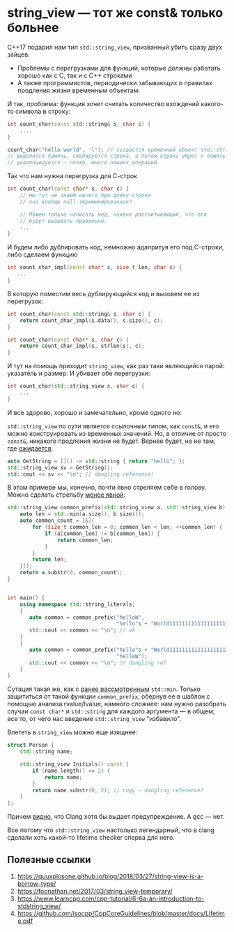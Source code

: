 # string_view — тот же const& только больнее

С++17 подарил нам тип `std::string_view`, призванный убить сразу двух зайцев:
- Проблемы с перегрузками для функций, которые должны работать хорошо как с C, так и с C++ строками
- А также программистов, периодически забывающих о правилах продления жизни временным объектам.

И так, проблема: функция хочет считать количество вхождений какого-то символа в строку:

```C++
int count_char(const std::string& s, char c) {
    ....
}

count_char("hello world", 'l'); // создастся временный объект std::string,
// выделится память, скопируется строка, а потом строка умрет и память
// деаллоцируется — плохо, много лишних операций
```

Так что нам нужна перегрузка для С-строк
```C++
int count_char(const char* s, char c) {
    // мы тут не знаем ничего про длину строки
    // она вообще null-териминированная?

    // Можем только написать код, наивно рассчитывающий, что его
    // будут вызывать правильно.
    ...
}
```

И будем либо дублировать код, немножно адапритуя его под C-строки, либо сделаем функцию

```C++
int count_char_impl(const char* s, size_t len, char c) {
   ...
}
```

В которую поместим весь дублирующийся код и вызовем ее из перегрузок:
```C++
int count_char(const std::string& s, char c) {
    return count_char_impl(s.data(), s.size(), c);
}

int count_char(const char* s, char c) {
    return count_char_impl(s, strlen(s), c);
}
```

И тут на помощь приходит `string_view`, как раз таки являющийся парой: указатель и размер. И убивает обе перегрузки:

```C++
int count_char(std::string_view s, char c) {
    ...
}
```

И все здорово, хорошо и замечательно, кроме одного но:

`std::string_view` по сути является ссылочным типом, как `const&`, и его можно конструировать из временных значений. Но, в отличие от просто `const&`, никакого продления жизни не будет. Вернее будет, но не там, где [ожидается](https://godbolt.org/z/nxxrYb).

```C++
auto GetString = []() -> std::string { return "hello"; };
std::string_view sv = GetString();
std::cout << sv << "\n"; // dangling reference!
```

В этом примере мы, конечно, почти явно стреляем себе в голову. Можно сделать стрельбу [менее явной](https://godbolt.org/z/PPcarE):

```C++
std::string_view common_prefix(std::string_view a, std::string_view b) {
    auto len = std::min(a.size(), b.size());
    auto common_count = [&]{
        for (size_t common_len = 0; common_len < len; ++common_len) {
            if (a[common_len] != b[common_len]) {
                return common_len;
            }
        }
        return len;
    }();
    return a.substr(0, common_count);
}


int main() {
    using namespace std::string_literals;
    {
       auto common = common_prefix("helloW",
                                   "hello"s + "World111111111111111111111");
       std::cout << common << "\n"; // ok
    }
    {
       auto common = common_prefix("hello"s + "World111111111111111111111111",
                                   "helloW");
       std::cout << common << "\n"; // dangling ref
    }
}
```

Сутация такая же, как с [ранее рассмотренным](use_after_free_in_general.md) `std::min`.
Только защититься от такой функции `common_prefix`, обернув ее в шаблон с помощью анализа rvalue/lvalue,
намного сложнее: нам нужно разобрать случаи `const char*` и `std::string` для каждого аргумента — в общем, все то, от чего нас введение `std::string_view` "избавило".


Влететь в `string_view` можно еще изящнее:

```C++
struct Person {
    std::string name;

    std::string_view Initials() const {
        if (name.length() <= 2) {
            return name;
        }
        return name.substr(0, 2); // copy — dangling reference!
    }
};
```

Причем [видно](https://godbolt.org/z/TPc4zq), что Clang хотя бы выдает предупреждение.
А gcc — нет.

Все потому что `std::string_view` настолько легендарный, что в clang сделали хоть какой-то lifetime checker сперва для него.


## Полезные ссылки
1. https://quuxplusone.github.io/blog/2018/03/27/string-view-is-a-borrow-type/
2. https://foonathan.net/2017/03/string_view-temporary/
3. https://www.learncpp.com/cpp-tutorial/6-6a-an-introduction-to-stdstring_view/
4. https://github.com/isocpp/CppCoreGuidelines/blob/master/docs/Lifetime.pdf